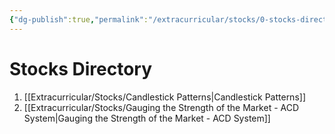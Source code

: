 ```yaml
---
{"dg-publish":true,"permalink":"/extracurricular/stocks/0-stocks-directory/","dgHomeLink":true,"dgPassFrontmatter":false}
---
```


# Stocks Directory
1. [[Extracurricular/Stocks/Candlestick Patterns|Candlestick Patterns]]
2. [[Extracurricular/Stocks/Gauging the Strength of the Market - ACD System|Gauging the Strength of the Market - ACD System]]